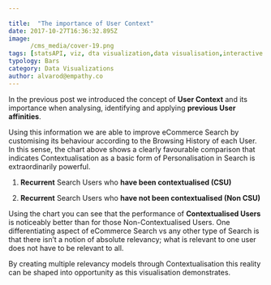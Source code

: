 ```yaml
---
 
title:  "The importance of User Context"
date: 2017-10-27T16:36:32.895Z
image:
      /cms_media/cover-19.png
tags: [statsAPI, viz, dta visualization,data visualisation,interactive data,infographics, data tool, graphical data,Stats API,user context,user data]
typology: Bars
category: Data Visualizations
author: alvarod@empathy.co
---
```


<iyd-iframe src="https://www.imagineyourdata.com/datavis/contextualise-numterms/" desktop-height="565px" tablet-height="" mobile-height="" framebimg-order="1"></iyd-iframe>


In the previous post we introduced the concept of **User Context** and its importance when analysing, identifying and applying **previous User affinities**.

Using this information we are able to improve eCommerce Search by customising its behaviour according to the Browsing History of each User.
In this sense, the chart above shows a clearly favourable comparison that indicates Contextualisation as a basic form of Personalisation in Search is extraordinarily powerful.

1. **Recurrent** Search Users who **have been contextualised (CSU)**

2. **Recurrent** Search Users who **have not been contextualised (Non CSU)**

Using the chart you can see that the performance of __Contextualised Users__ is noticeably better than for those Non-Contextualised Users.
One differentiating aspect of eCommerce Search vs any other type of Search is that there isn’t a notion of absolute relevancy; what is relevant to one user does not have to be relevant to all.

By creating multiple relevancy models through Contextualisation this reality can be shaped into opportunity as this visualisation demonstrates.
